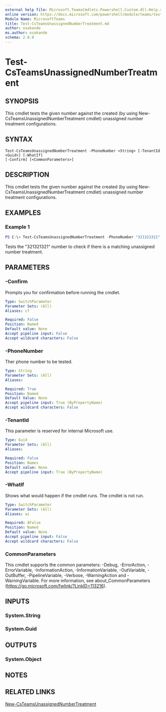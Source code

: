 ```yaml
---
external help file: Microsoft.TeamsCmdlets.Powershell.Custom.dll-Help.xml
online version: https://docs.microsoft.com/powershell/module/teams/test-csteamsunassignednumbertreatment
Module Name: MicrosoftTeams
title: Test-CsTeamsUnassignedNumberTreatment.md
author: osakande
ms.author: osakande
schema: 2.0.0
---
```


# Test-CsTeamsUnassignedNumberTreatment

## SYNOPSIS
This cmdlet tests the given number against the created (by using New-CsTeamsUnassignedNumberTreatment cmdlet) unassigned number treatment configurations.

## SYNTAX

```
Test-CsTeamsUnassignedNumberTreatment -PhoneNumber <String> [-TenantId <Guid>] [-WhatIf]
[-Confirm] [<CommonParameters>]
```

## DESCRIPTION
This cmdlet tests the given number against the created (by using New-CsTeamsUnassignedNumberTreatment cmdlet) unassigned number treatment configurations.

## EXAMPLES

### Example 1
```powershell
PS C:\> Test-CsTeamsUnassignedNumberTreatment -PhoneNumber "321321321"
```

Tests the "321321321" number to check if there is a matching unassigned number treatment.

## PARAMETERS

### -Confirm
Prompts you for confirmation before running the cmdlet.

```yaml
Type: SwitchParameter
Parameter Sets: (All)
Aliases: cf

Required: False
Position: Named
Default value: None
Accept pipeline input: False
Accept wildcard characters: False
```

### -PhoneNumber
Ther phone number to be tested.

```yaml
Type: String
Parameter Sets: (All)
Aliases:

Required: True
Position: Named
Default Value: None
Accept pipeline input: True (ByPropertyName)
Accept wildcard characters: False
```

### -TenantId
This parameter is reserved for internal Microsoft use.

```yaml
Type: Guid
Parameter Sets: (All)
Aliases:

Required: False
Position: Names
Default value: None
Accept pipeline input: True (ByPropertyName)
```

### -WhatIf
Shows what would happen if the cmdlet runs.
The cmdlet is not run.

```yaml
Type: SwitchParameter
Parameter Sets: (All)
Aliases: wi

Required: AFalse
Position: Named
Default value: None
Accept pipeline input: False
Accept wildcard characters: False
```

### CommonParameters
This cmdlet supports the common parameters: -Debug, -ErrorAction, -ErrorVariable, -InformationAction, -InformationVariable, -OutVariable, -OutBuffer, -PipelineVariable, -Verbose, -WarningAction and -WarningVariable. For more information, see about_CommonParameters (https://go.microsoft.com/fwlink/?LinkID=113216).

## INPUTS

### System.String

### System.Guid

## OUTPUTS

### System.Object

## NOTES

## RELATED LINKS

[New-CsTeamsUnassignedNumberTreatment](/powershell/module/teams/new-csteamsunassignednumbertreatment?view=teams-ps)